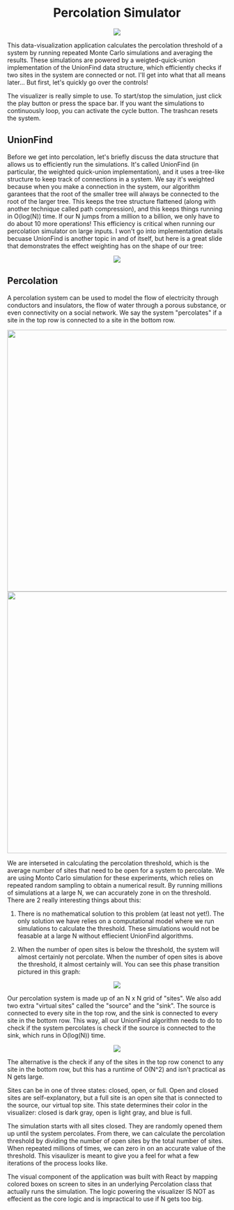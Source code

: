 # <h1 align="center">Percolation Simulator</h1>

<p align="center">
  <img src="https://github.com/eliraybon/percolationSimulator/blob/master/public/assets/readme/sim.png">
</p>

This data-visualization application calculates the percolation threshold of a system by running repeated Monte Carlo simulations and averaging the results. These simulations are powered by a weigted-quick-union implementation of the UnionFind data structure, which efficiently checks if two sites in the system are connected or not. I'll get into what that all means later... But first, let's quickly go over the controls!

The visualizer is really simple to use. To start/stop the simulation, just click the play button or press the space bar. If you want the simulations to continuously loop, you can activate the cycle button. The trashcan resets the system.

## UnionFind
Before we get into percolation, let's briefly discuss the data structure that allows us to efficiently run the simulations. It's called UnionFind (in particular, the weighted quick-union implementation), and it uses a tree-like structure to keep track of connections in a system. We say it's weighted because when you make a connection in the system, our algorithm garantees that the root of the smaller tree will always be connected to the root of the larger tree. This keeps the tree structure flattened (along with another technique called path compression), and this keeps things running in 
O(log(N)) time. If our N jumps from a million to a billion, we only have to do about 10 more operations! This efficiency is critical when running our percolation simulator on large inputs. I won't go into implementation details becuase UnionFind is another topic in and of itself, but here is a great slide that demonstrates the effect weighting has on the shape of our tree:

<p align="center">
  <img src="https://github.com/eliraybon/percolationSimulator/blob/master/public/assets/readme/weighted.png">
</p>

## Percolation

A percolation system can be used to model the flow of electricity through conductors and insulators, the flow of water through a porous substance, or even connectivity on a social network. We say the system "percolates" if a site in the top row is connected to a site in the bottom row.

<p align="center">
  <img height="600px" src="https://github.com/eliraybon/percolationSimulator/blob/master/public/assets/readme/does_perc.png">
  <img 
   height="600px" src="https://github.com/eliraybon/percolationSimulator/blob/master/public/assets/readme/does_not_perc.png"
  >
</p>

We are interseted in calculating the percolation threshold, which is the average number of sites that need to be open for a system to percolate. We are using Monto Carlo simulation for these experiments, which relies on repeated random sampling to obtain a numerical result. By running millions of simulations at a large N, we can accurately zone in on the threshold. There are 2 really interesting things about this:

1) There is no mathematical solution to this problem (at least not yet!). The only solution we have relies on a computational model where we run simulations to calculate the threshold. These simulations would not be feasable at a large N without effiecient UnionFind algorithms.

2) When the number of open sites is below the threshold, the system will almost certainly not percolate. When the number of open sites is above the threshold, it almost certainly will. You can see this phase transition pictured in this graph:

<p align="center">
  <img src="https://github.com/eliraybon/percolationSimulator/blob/master/public/assets/readme/threshold.png">
</p>

Our percolation system is made up of an N x N grid of "sites". We also add two extra "virtual sites" called the "source" and the "sink". The source is connected to every site in the top row, and the sink is connected to every site in the bottom row. This way, all our UnionFind algorithm needs to do to check if the system percolates is check if the source is connected to the sink, which runs in O(log(N)) time. 

<p align="center">
  <img src="https://github.com/eliraybon/percolationSimulator/blob/master/public/assets/readme/sourceandsink.png">
</p>

The alternative is the check if any of the sites in the top row conenct to any site in the bottom row, but this has a runtime of O(N^2) and isn't practical as N gets large. 


Sites can be in one of three states: closed, open, or full. Open and closed sites are self-explanatory, but a full site is an open site that is connected to the source, our virtual top site. This state determines their color in the visualizer: closed is dark gray, open is light gray, and blue is full. 

The simulation starts with all sites closed. They are randomly opened them up until the system percolates. From there, we can calculate the percolation threshold by dividing the number of open sites by the total number of sites. When repeated millions of times, we can zero in on an accurate value of the threshold. This visaulizer is meant to give you a feel for what a few iterations of the process looks like. 

The visual component of the application was built with React by mapping colored boxes on screen to sites in an underlying Percolation class that actually runs the simulation. The logic powering the visualizer IS NOT as effecient as the core logic and is impractical to use if N gets too big. 
